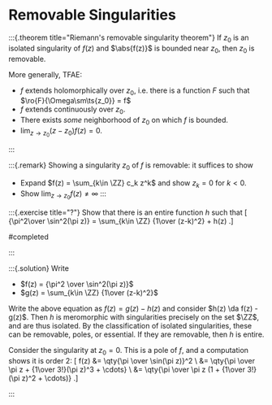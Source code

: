 # Removable Singularities 


:::{.theorem title="Riemann's removable singularity theorem"}
If $z_0$ is an isolated singularity of $f(z)$ and $\abs{f(z)}$ is bounded near $z_0$, then $z_0$ is removable.

More generally, TFAE:

- $f$ extends holomorphically over $z_0$, i.e. there is a function $F$ such that $\ro{F}{\Omega\sm\ts{z_0}} = f$
- $f$ extends continuously over $z_0$.
- There exists *some* neighborhood of $z_0$ on which $f$ is bounded.
- $\lim_{z\to z_0}(z-z_0)f(z) = 0$.

:::

:::{.remark}
Showing a singularity $z_0$ of $f$ is removable: it suffices to show 

- Expand $f(z) = \sum_{k\in \ZZ} c_k z^k$ and show $z_k=0$ for $k<0$.
- Show $\lim_{z\to z_0}f(z) \neq \infty$
:::


:::{.exercise title="?"}
Show that there is an entire function $h$ such that
\[
{\pi^2\over \sin^2(\pi z)} = \sum_{k\in \ZZ} {1\over (z-k)^2} + h(z)
.\]

#completed 

:::


:::{.solution}
Write 

- $f(z) = {\pi^2 \over \sin^2(\pi z)}$
- $g(z) = \sum_{k\in \ZZ} {1\over (z-k)^2}$

Write the above equation as $f(z) = g(z) - h(z)$ and consider $h(z) \da f(z) - g(z)$.
Then $h$ is meromorphic with singularities precisely on the set $\ZZ$, and are thus isolated.
By the classification of isolated singularities, these can be removable, poles, or essential.
If they are removable, then $h$ is entire.

Consider the singularity at $z_0 = 0$.
This is a pole of $f$, and a computation shows it is order 2:
\[
f(z) 
&= \qty{\pi \over \sin(\pi z)}^2 \\
&= \qty{\pi \over \pi z + {1\over 3!}(\pi z)^3 + \cdots} \\
&= \qty{\pi \over \pi z (1 + {1\over 3!}(\pi z)^2 + \cdots)}
.\]


:::




